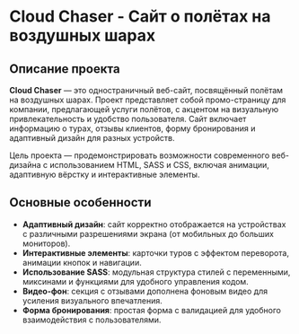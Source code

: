 # Cloud Chaser - Сайт о полётах на воздушных шарах


## Описание проекта

**Cloud Chaser** — это одностраничный веб-сайт, посвящённый полётам на воздушных шарах. Проект представляет собой промо-страницу для компании, предлагающей услуги полётов, с акцентом на визуальную привлекательность и удобство пользователя. Сайт включает информацию о турах, отзывы клиентов, форму бронирования и адаптивный дизайн для разных устройств.

Цель проекта — продемонстрировать возможности современного веб-дизайна с использованием HTML, SASS и CSS, включая анимации, адаптивную вёрстку и интерактивные элементы.

## Основные особенности

- **Адаптивный дизайн**: сайт корректно отображается на устройствах с различными разрешениями экрана (от мобильных до больших мониторов).
- **Интерактивные элементы**: карточки туров с эффектом переворота, анимации кнопок и навигации.
- **Использование SASS**: модульная структура стилей с переменными, миксинами и функциями для удобного управления кодом.
- **Видео-фон**: секция с отзывами дополнена фоновым видео для усиления визуального впечатления.
- **Форма бронирования**: простая форма с валидацией для удобного взаимодействия с пользователями.

